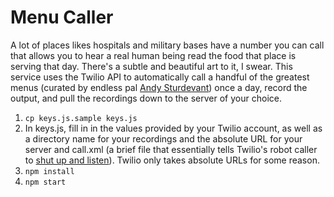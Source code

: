 # Menu Caller

A lot of places likes hospitals and military bases have a number you can call that allows you to hear a real human being read the food that place is serving that day. There's a subtle and beautiful art to it, I swear. This service uses the Twilio API to automatically call a handful of the greatest menus (curated by endless pal [Andy Sturdevant](http://www.andysturdevant.com/)) once a day, record the output, and pull the recordings down to the server of your choice.

1. `cp keys.js.sample keys.js`
2. In keys.js, fill in in the values provided by your Twilio account, as well as a directory name for your recordings and the absolute URL for your server and call.xml (a brief file that essentially tells Twilio's robot caller to [shut up and listen](https://www.youtube.com/watch?v=MdCRcrgX080)). Twilio only takes absolute URLs for some reason.
3. `npm install`
4. `npm start`

